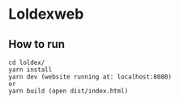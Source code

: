 # Loldexweb

## How to run

```
cd loldex/
yarn install
yarn dev (website running at: localhost:8080)
or
yarn build (open dist/index.html)
```